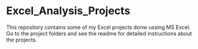 # Excel_Analysis_Projects

This repository contains some of my Excel projects donw ussing MS Excel. Go to the project folders and see the readme for detailed instructions about the projects.
